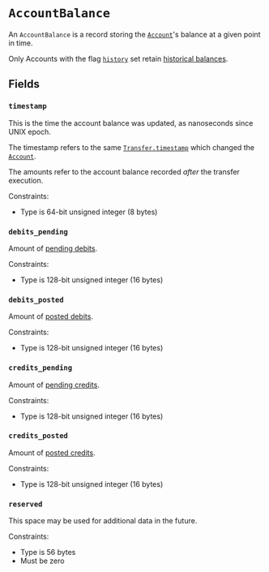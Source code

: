 # `AccountBalance`

An `AccountBalance` is a record storing the [`Account`](./account.md)'s balance at a given point in
time.

Only Accounts with the flag [`history`](./account.md#flagshistory) set retain
[historical balances](https://docs.tigerbeetle.com/reference/requests/get_account_balances).

## Fields

### `timestamp`

This is the time the account balance was updated, as nanoseconds since UNIX epoch.

The timestamp refers to the same [`Transfer.timestamp`](./transfer.md#timestamp) which changed the
[`Account`](./account.md).

The amounts refer to the account balance recorded _after_ the transfer execution.

Constraints:

- Type is 64-bit unsigned integer (8 bytes)

### `debits_pending`

Amount of [pending debits](./account.md#debits_pending).

Constraints:

- Type is 128-bit unsigned integer (16 bytes)

### `debits_posted`

Amount of [posted debits](./account.md#debits_posted).

Constraints:

- Type is 128-bit unsigned integer (16 bytes)

### `credits_pending`

Amount of [pending credits](./account.md#credits_pending).

Constraints:

- Type is 128-bit unsigned integer (16 bytes)

### `credits_posted`

Amount of [posted credits](./account.md#credits_posted).

Constraints:

- Type is 128-bit unsigned integer (16 bytes)

### `reserved`

This space may be used for additional data in the future.

Constraints:

- Type is 56 bytes
- Must be zero

